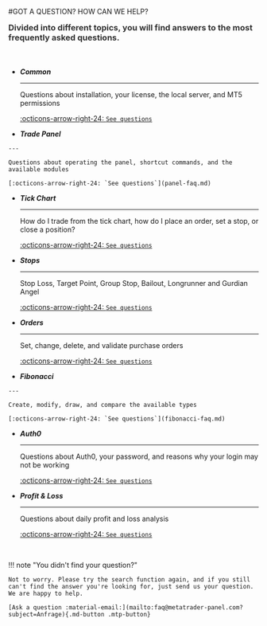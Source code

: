 
<div class="wow fadeInDown" data-wow-delay="0.1s" markdown>


	 
	 
#GOT A QUESTION? HOW CAN WE HELP?
<div class="blue-line"></div>	
<h3 style="margin-top:0px;color:rgb(51,51,51)">Divided into different topics, you will find answers to the most frequently asked questions.</h3>
<div class="blue-line"></div>
</div>



<div class="grid cards wow fadeInLeft" data-wow-delay="0.1s"" style="margin-top:50px;" markdown>

-   ___Common___

    ---

    Questions about installation, your license, the local server, and MT5 permissions
	<br>

    [:octicons-arrow-right-24: `See questions`](common-faq.md)

-    ___Trade Panel___

    ---

    Questions about operating the panel, shortcut commands, and the available modules

    [:octicons-arrow-right-24: `See questions`](panel-faq.md)



</div>
<div class="grid cards wow fadeInRight" data-wow-delay="0.1s"" markdown>


-   ___Tick Chart___

    ---

    How do I trade from the tick chart, how do I place an order, set a stop, or close a position?

    [:octicons-arrow-right-24: `See questions`](tick-chart-faq.md)

-   ___Stops___

    ---

    Stop Loss, Target Point, Group Stop, Bailout, Longrunner and Gurdian Angel

    [:octicons-arrow-right-24: `See questions`](stops-faq.md)
	
</div>
<div class="grid cards wow fadeInLeft" data-wow-delay="0.1s"" markdown>

-   ___Orders___

    ---

    Set, change, delete, and validate purchase orders

    [:octicons-arrow-right-24: `See questions`](order-faq.md)

-    ___Fibonacci___

    ---

    Create, modify, draw, and compare the available types

    [:octicons-arrow-right-24: `See questions`](fibonacci-faq.md)


</div>
<div class="grid cards wow fadeInRight" data-wow-delay="0.1s"" markdown>


-   ___Auth0___

    ---

    Questions about Auth0, your password, and reasons why your login may not be working

    [:octicons-arrow-right-24: `See questions`](auth0-faq.md)

-   ___Profit & Loss___

    ---

    Questions about daily profit and loss analysis  
	
	  
	  
    [:octicons-arrow-right-24: `See questions`](pl-faq.md)
	
</div>

<br>
<div class="wow fadeInUp" data-wow-delay="0.3s" markdown>

!!! note "You didn't find your question?"

    Not to worry. Please try the search function again, and if you still can't find the answer you're looking for, just send us your question. We are happy to help.
	
	[Ask a question :material-email:](mailto:faq@metatrader-panel.com?subject=Anfrage){.md-button .mtp-button}
</div>
<br><br>	<br><br>	
